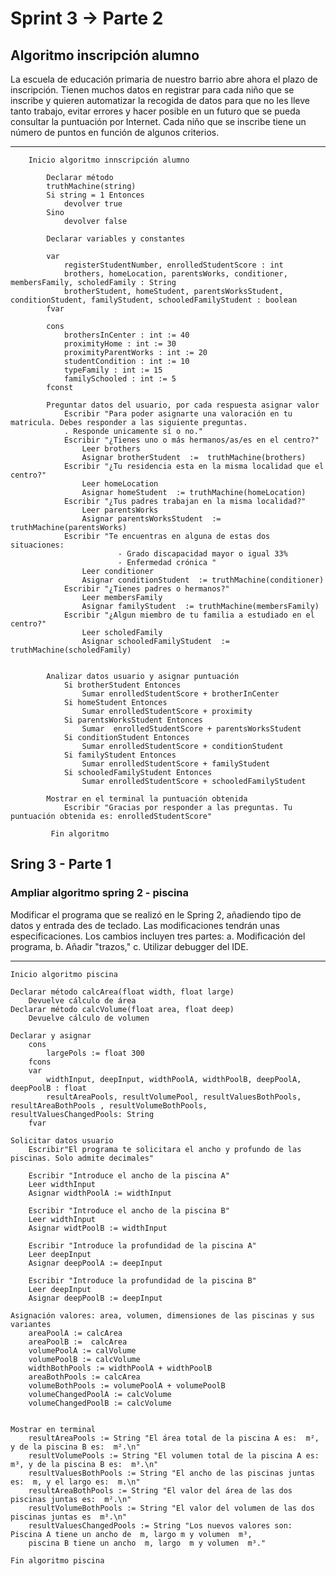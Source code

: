 # Sprint 3 → Parte 2

## Algoritmo inscripción alumno

La escuela de educación primaria de nuestro barrio abre ahora el plazo de inscripción. Tienen muchos datos en
registrar para cada niño que se inscribe y quieren automatizar la recogida de datos para que no les
lleve tanto trabajo, evitar errores y hacer posible en un futuro que se pueda consultar la puntuación por
Internet. Cada niño que se inscribe tiene un número de puntos en función de algunos criterios.

---

        Inicio algoritmo innscripción alumno

            Declarar método 
            truthMachine(string)
            Si string = 1 Entonces
                devolver true 
            Sino
                devolver false

            Declarar variables y constantes
            
            var
                registerStudentNumber, enrolledStudentScore : int 
                brothers, homeLocation, parentsWorks, conditioner, membersFamily, scholedFamily : String
                brotherStudent, homeStudent, parentsWorksStudent, conditionStudent, familyStudent, schooledFamilyStudent : boolean
            fvar
            
            cons
                brothersInCenter : int := 40
                proximityHome : int := 30
                proximityParentWorks : int := 20
                studentCondition : int := 10
                typeFamily : int := 15
                familySchooled : int := 5
            fconst

            Preguntar datos del usuario, por cada respuesta asignar valor
                Escribir "Para poder asignarte una valoración en tu matricula. Debes responder a las siguiente preguntas.
                . Responde unicamente sí o no."
                Escribir "¿Tienes uno o más hermanos/as/es en el centro?"
                    Leer brothers
                    Asignar brotherStudent  :=  truthMachine(brothers)
                Escribir "¿Tu residencia esta en la misma localidad que el centro?"
                    Leer homeLocation
                    Asignar homeStudent  := truthMachine(homeLocation)
                Escribir "¿Tus padres trabajan en la misma localidad?"
                    Leer parentsWorks
                    Asignar parentsWorksStudent  := truthMachine(parentsWorks)
                Escribir "Te encuentras en alguna de estas dos situaciones: 
                            - Grado discapacidad mayor o igual 33%
                            - Enfermedad crónica "
                    Leer conditioner
                    Asignar conditionStudent  := truthMachine(conditioner)
                Escribir "¿Tienes padres o hermanos?"
                    Leer membersFamily
                    Asignar familyStudent  := truthMachine(membersFamily)
                Escribir "¿Algun miembro de tu familia a estudiado en el centro?"
                    Leer scholedFamily
                    Asignar schooledFamilyStudent  := truthMachine(scholedFamily)               


            Analizar datos usuario y asignar puntuación
                Si brotherStudent Entonces
                    Sumar enrolledStudentScore + brotherInCenter
                Si homeStudent Entonces
                    Sumar enrolledStudentScore + proximity
                Si parentsWorksStudent Entonces
                    Sumar  enrolledStudentScore + parentsWorksStudent
                Si conditionStudent Entonces
                    Sumar enrolledStudentScore + conditionStudent
                Si familyStudent Entonces
                    Sumar enrolledStudentScore + familyStudent
                Si schooledFamilyStudent Entonces
                    Sumar enrolledStudentScore + schooledFamilyStudent
            
            Mostrar en el terminal la puntuación obtenida
                Escribir "Gracias por responder a las preguntas. Tu puntuación obtenida es: enrolledStudentScore"
       
             Fin algoritmo

## Sring 3 - Parte 1 

### Ampliar algoritmo spring 2 - piscina

Modificar el programa que se realizó en le Spring 2, añadiendo tipo de datos y entrada des de teclado.
Las modificaciones tendrán unas especificaciones. Los cambios incluyen tres partes: a. Modificación del programa, b. Añadir "trazos," 
c. Utilizar debugger del IDE. 

___

    Inicio algoritmo piscina

    Declarar método calcArea(float width, float large)
        Devuelve cálculo de área
    Declarar método calcVolume(float area, float deep)
        Devuelve cálculo de volumen

    Declarar y asignar
        cons
            largePols := float 300
        fcons
        var
            widthInput, deepInput, widthPoolA, widthPoolB, deepPoolA, deepPoolB : float
            resultAreaPools, resultVolumePool, resultValuesBothPools, resultAreaBothPools , resultVolumeBothPools,  resultValuesChangedPools: String
        fvar
    
    Solicitar datos usuario
        Escribir"El programa te solicitara el ancho y profundo de las piscinas. Solo admite decimales"
    
        Escribir "Introduce el ancho de la piscina A"
        Leer widthInput
        Asignar widthPoolA := widthInput
        
        Escribir "Introduce el ancho de la piscina B"
        Leer widthInput
        Asignar widtPoolB := widthInput
        
        Escribir "Introduce la profundidad de la piscina A"
        Leer deepInput 
        Asignar deepPoolA := deepInput
        
        Escribir "Introduce la profundidad de la piscina B"
        Leer deepInput
        Asignar deepPoolB := deepInput

    Asignación valores: area, volumen, dimensiones de las piscinas y sus variantes
        areaPoolA := calcArea 
        areaPoolB :=  calcArea
        volumePoolA := calVolume
        volumePoolB := calcVolume
        widthBothPools := widthPoolA + widthPoolB
        areaBothPools := calcArea
        volumeBothPools := volumePoolA + volumePoolB
        volumeChangedPoolA := calcVolume
        volumeChangedPoolB := calcVolume  


    Mostrar en terminal  
        resultAreaPools := String "El área total de la piscina A es:  m², y de la piscina B es:  m².\n"
        resultVolumePools := String "El volumen total de la piscina A es:  m³, y de la piscina B es:  m³.\n"
        resultValuesBothPools := String "El ancho de las piscinas juntas es:  m, y el largo es:  m.\n"
        resultAreaBothPools := String "El valor del área de las dos piscinas juntas es:  m².\n"
        resultVolumeBothPools := String "El valor del volumen de las dos piscinas juntas es  m³.\n"
        resultValuesChangedPools := String "Los nuevos valores son: Piscina A tiene un ancho de  m, largo m y volumen  m³,  
        piscina B tiene un ancho  m, largo  m y volumen  m³."

    Fin algoritmo piscina